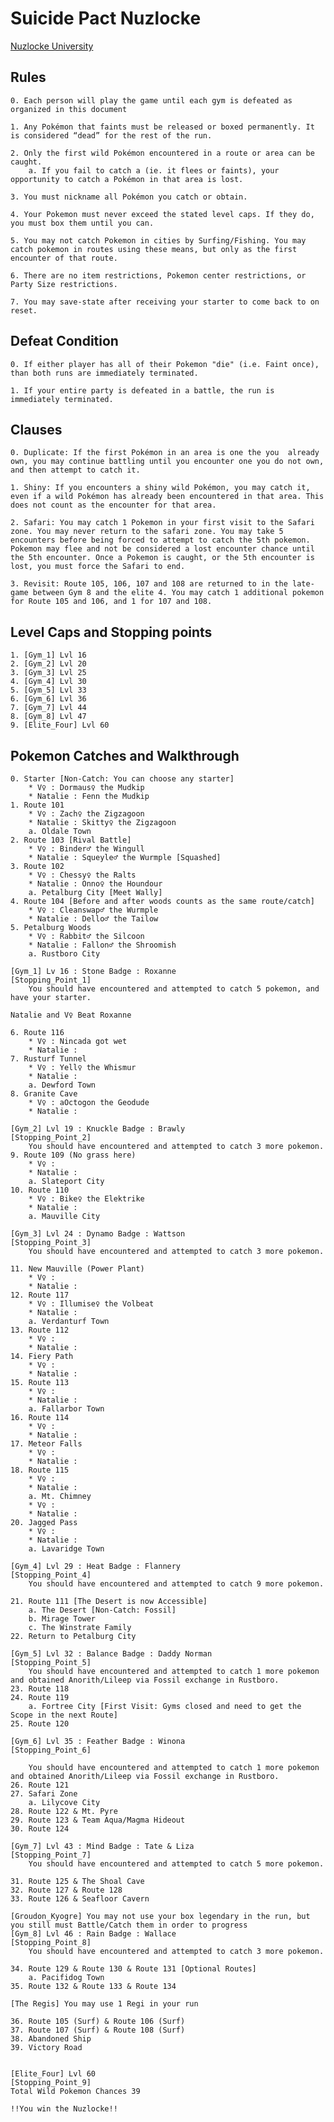 # Suicide Pact Nuzlocke

[Nuzlocke University](https://nuzlockeuniversity.ca/nuzlocke-rules/)

## Rules

	0. Each person will play the game until each gym is defeated as organized in this document
	
	1. Any Pokémon that faints must be released or boxed permanently. It is considered “dead” for the rest of the run.
	
	2. Only the first wild Pokémon encountered in a route or area can be caught.
		a. If you fail to catch a (ie. it flees or faints), your opportunity to catch a Pokémon in that area is lost.
	
	3. You must nickname all Pokémon you catch or obtain.
	
	4. Your Pokemon must never exceed the stated level caps. If they do, you must box them until you can.
	
	5. You may not catch Pokemon in cities by Surfing/Fishing. You may catch pokemon in routes using these means, but only as the first encounter of that route. 
	
	6. There are no item restrictions, Pokemon center restrictions, or Party Size restrictions.
	
	7. You may save-state after receiving your starter to come back to on reset.
	
## Defeat Condition

	0. If either player has all of their Pokemon "die" (i.e. Faint once), than both runs are immediately terminated. 
	
	1. If your entire party is defeated in a battle, the run is immediately terminated.
	

## Clauses

	0. Duplicate: If the first Pokémon in an area is one the you  already own, you may continue battling until you encounter one you do not own, and then attempt to catch it.
	
	1. Shiny: If you encounters a shiny wild Pokémon, you may catch it, even if a wild Pokémon has already been encountered in that area. This does not count as the encounter for that area.
	
	2. Safari: You may catch 1 Pokemon in your first visit to the Safari zone. You may never return to the safari zone. You may take 5 encounters before being forced to attempt to catch the 5th pokemon. Pokemon may flee and not be considered a lost encounter chance until the 5th encounter. Once a Pokemon is caught, or the 5th encounter is lost, you must force the Safari to end. 
	
	3. Revisit: Route 105, 106, 107 and 108 are returned to in the late-game between Gym 8 and the elite 4. You may catch 1 additional pokemon for Route 105 and 106, and 1 for 107 and 108. 
	
## Level Caps and Stopping points

	1. [Gym_1] Lvl 16
	2. [Gym_2] Lvl 20
	3. [Gym_3] Lvl 25
	4. [Gym_4] Lvl 30
	5. [Gym_5] Lvl 33
	6. [Gym_6] Lvl 36
	7. [Gym_7] Lvl 44
	8. [Gym_8] Lvl 47
	9. [Elite_Four] Lvl 60

## Pokemon Catches and Walkthrough

	0. Starter [Non-Catch: You can choose any starter]
		* V♀ : Dormaus♀ the Mudkip
		* Natalie : Fenn the Mudkip
	1. Route 101
		* V♀ : Zach♀ the Zigzagoon 
		* Natalie : Skitty♀ the Zigzagoon
		a. Oldale Town
	2. Route 103 [Rival Battle]
		* V♀ : Binder♂ the Wingull
		* Natalie : Squeyle♂ the Wurmple [Squashed]
	3. Route 102
		* V♀ : Chessy♀ the Ralts
		* Natalie : Onno♀ the Houndour
		a. Petalburg City [Meet Wally]
	4. Route 104 [Before and after woods counts as the same route/catch]
		* V♀ : Cleanswap♂ the Wurmple
		* Natalie : Dello♂ the Tailow 
	5. Petalburg Woods
		* V♀ : Rabbit♂ the Silcoon
		* Natalie : Fallon♂ the Shroomish
		a. Rustboro City
		
	[Gym_1] Lv 16 : Stone Badge : Roxanne
	[Stopping_Point_1]
		You should have encountered and attempted to catch 5 pokemon, and have your starter. 
		
	Natalie and V♀ Beat Roxanne
		
	6. Route 116
		* V♀ : Nincada got wet
		* Natalie : 
	7. Rusturf Tunnel
		* V♀ : Yell♀ the Whismur
		* Natalie : 
		a. Dewford Town
	8. Granite Cave
		* V♀ : aOctogon the Geodude
		* Natalie : 
		
	[Gym_2] Lvl 19 : Knuckle Badge : Brawly
	[Stopping_Point_2]
		You should have encountered and attempted to catch 3 more pokemon. 
	9. Route 109 (No grass here)
		* V♀ : 
		* Natalie : 
		a. Slateport City
	10. Route 110
		* V♀ : Bike♀ the Elektrike
		* Natalie : 
		a. Mauville City
		
	[Gym_3] Lvl 24 : Dynamo Badge : Wattson
	[Stopping_Point_3]
		You should have encountered and attempted to catch 3 more pokemon. 
		
	11. New Mauville (Power Plant)
		* V♀ : 
		* Natalie : 
	12. Route 117
		* V♀ : Illumise♀ the Volbeat
		* Natalie : 
		a. Verdanturf Town
	13. Route 112
		* V♀ : 
		* Natalie : 
	14. Fiery Path
		* V♀ : 
		* Natalie : 
	15. Route 113
		* V♀ : 
		* Natalie : 
		a. Fallarbor Town
	16. Route 114
		* V♀ : 
		* Natalie : 
	17. Meteor Falls
		* V♀ : 
		* Natalie : 
	18. Route 115
		* V♀ : 
		* Natalie : 
		a. Mt. Chimney
		* V♀ : 
		* Natalie : 
	20. Jagged Pass
		* V♀ : 
		* Natalie : 
		a. Lavaridge Town
		
	[Gym_4] Lvl 29 : Heat Badge : Flannery
	[Stopping_Point_4]
		You should have encountered and attempted to catch 9 more pokemon.
		
	21. Route 111 [The Desert is now Accessible]
		a. The Desert [Non-Catch: Fossil]
		b. Mirage Tower
		c. The Winstrate Family
	22. Return to Petalburg City
	
	[Gym_5] Lvl 32 : Balance Badge : Daddy Norman
	[Stopping_Point_5]
		You should have encountered and attempted to catch 1 more pokemon and obtained Anorith/Lileep via Fossil exchange in Rustboro.
	23. Route 118
	24. Route 119
		a. Fortree City [First Visit: Gyms closed and need to get the Scope in the next Route]
	25. Route 120
	
	[Gym_6] Lvl 35 : Feather Badge : Winona 
	[Stopping_Point_6]
	
		You should have encountered and attempted to catch 1 more pokemon and obtained Anorith/Lileep via Fossil exchange in Rustboro.
	26. Route 121
	27. Safari Zone
		a. Lilycove City
	28. Route 122 & Mt. Pyre
	29. Route 123 & Team Aqua/Magma Hideout
	30. Route 124
	
	[Gym_7] Lvl 43 : Mind Badge : Tate & Liza 
	[Stopping_Point_7]
		You should have encountered and attempted to catch 5 more pokemon.
	
	31. Route 125 & The Shoal Cave
	32. Route 127 & Route 128
	33. Route 126 & Seafloor Cavern
	
	[Groudon_Kyogre] You may not use your box legendary in the run, but you still must Battle/Catch them in order to progress
	[Gym_8] Lvl 46 : Rain Badge : Wallace
	[Stopping_Point_8]
		You should have encountered and attempted to catch 3 more pokemon.
	
	34. Route 129 & Route 130 & Route 131 [Optional Routes]
		a. Pacifidog Town
	35. Route 132 & Route 133 & Route 134
	
	[The Regis] You may use 1 Regi in your run
	
	36. Route 105 (Surf) & Route 106 (Surf)
	37. Route 107 (Surf) & Route 108 (Surf) 
	38. Abandoned Ship
	39. Victory Road
	
	
	[Elite_Four] Lvl 60
	[Stopping_Point_9]
	Total Wild Pokemon Chances 39
	 
	!!You win the Nuzlocke!!
	
	